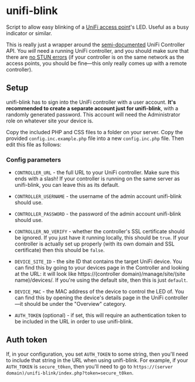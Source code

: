# unifi-blink
Script to allow easy blinking of a [UniFi access point](https://unifi-network.ui.com/)'s LED. Useful as a busy indicator or similar.

This is really just a wrapper around the [semi-documented](https://ubntwiki.com/products/software/unifi-controller/api) UniFi Controller API. You _will_ need a running UniFi controller, and you should make sure that there are [no STUN errors](https://help.ubnt.com/hc/en-us/articles/115015457668-UniFi-Troubleshooting-STUN-Communication-Errors) (if your controller is on the same network as the access points, you should be fine&mdash;this only really comes up with a remote controller).

## Setup
unifi-blink has to sign into the UniFi controller with a user account. **It's recommended to create a separate account just for unifi-blink**, with a randomly generated password. This account will need the Administrator role on whatever site your device is.

Copy the included PHP and CSS files to a folder on your server. Copy the provided `config.inc.example.php` file into a new `config.inc.php` file. Then edit this file as follows:

### Config parameters
* `CONTROLLER_URL` - the full URL to your UniFi controller. Make sure this ends with a slash! If your controller is running on the same server as unifi-blink, you can leave this as its default.
* `CONTROLLER_USERNAME` - the username of the admin account unifi-blink should use.
* `CONTROLLER_PASSWORD` - the password of the admin account unifi-blink should use.
* `CONTROLLER_NO_VERIFY` - whether the controller's SSL certificate should be ignored. If you just have it running locally, this should be `true`. If your controller is actually set up properly (with its own domain and SSL certificate) then this should be `false`.

* `DEVICE_SITE_ID` - the site ID that contains the target UniFi device. You can find this by going to your devices page in the Controller and looking at the URL: it will look like https://(controller domain)/manage/site/(site name)/devices/. If you're using the default site, then this is just `default`.
* `DEVICE_MAC` - the MAC address of the device to control the LED of. You can find this by opening the device's details page in the UniFi controller&mdash;it should be under the "Overview" category.

* `AUTH_TOKEN` (optional) - if set, this will require an authentication token to be included in the URL in order to use unifi-blink.

## Auth token
If, in your configuration, you set `AUTH_TOKEN` to some string, then you'll need to include that string in the URL when using unifi-blink. For example, if your `AUTH_TOKEN` is `secure_t0ken`, then you'll need to go to `https://(server domain)/unifi-blink/index.php?token=secure_t0ken`.